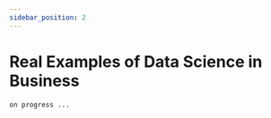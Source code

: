 ```yaml
---
sidebar_position: 2
---
```


# Real Examples of Data Science in Business

```python
on progress ...
```
